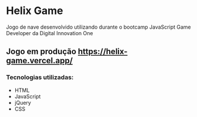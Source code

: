 # Helix Game



Jogo de nave desenvolvido utilizando durante o bootcamp JavaScript Game Developer da Digital Innovation One

## Jogo em produção https://helix-game.vercel.app/



### Tecnologias utilizadas:	 

- HTML
- JavaScript
- jQuery
- CSS

